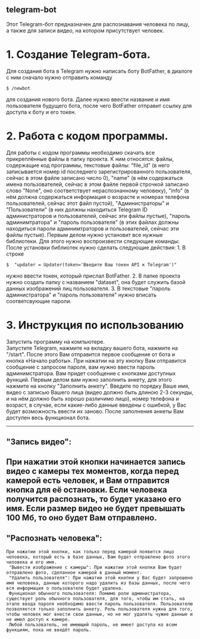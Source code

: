 ## telegram-bot
Этот Telegram-бот предназначен для распознавания человека по лицу, а также для записи видео, на котором присутствует человек.
# 1. Создание Telegram-бота.
Для создания бота в Telegram нужно написать боту BotFather, в диалоге с ним сначало нужно отправить команду 

    $ /newbot 
   для создания нового бота. Далее нужно ввести название и имя пользователя будущего бота, после чего BotFather отправит ссылку для доступа к боту и его токен.
# 2. Работа с кодом программы.
   Для работы с кодом программы необходимо скачать все прикреплённые файлы в папку проекта. К ним относятся: файлы, содержащие код программы, текстовые файлы: "file_id" (в него записывается номер id последнего зарегистрированного пользователя, сейчас в этом файле записано число 0), "name" (в нём содержаться имена пользователей, сейчас в этом файле первой строчкой записано слово "None", оно соответствует нераспознанному человеку), "info" (в нём должна содержаться информация о возрасте и номерах телефона пользователей, сейчас этот файл пустой), "Администраторы" и "Пользователи" (в них должны находиться Telegram ID администраторов и пользователей, сейчас эти файлы пустые), "пароль админимтратора" и "пароль пользователя" (в этих файлах должны находиться пароли админимтраторов и пользователей, сейчас эти файлы пустые).
   Первым делом нужно установит все нужные библиотеки. Для этого нужно воспроизвести следующие команды:      
	После установки библиотек нужно сделать следующие действия: 1. В строке 

	
    $  "updater = Updater(token='Введите Ваш токен API к Telegram')"  
    
   нужно ввести токен, который прислал BotFather.
    2. В папке проекта нужно создать папку с названием "dataset", она будет служить базой данных изображений лиц пользователя. 3. В текстовые "пароль администратора" и "пароль пользователя" нужно вписать соответсвующие пароли.
  # 3. Инструкция по использованию
  Запустить программу на компьютере.  
    Запустите Telegram, нажмите на вкладку вашего бота, нажмите на "/start". После этого Вам отправится первое сообщение от бота и кнопка «Начало работы». При нажатии на эту кнопку   Вам отправится сообщение с запросом пароля, вам нужно ввести пароль админимстратора. Вам придет сообщение с кнопками доступных функций. Первым делом вам нужно заполнить анкету, для этого нажмите на кнопку "Заполнить анкету". Введите по порядку Ваше имя, видео с записью Вашего лица (видео должно быть длиною 2-3 секунды, и на нём должно быть хорошо различимо лицо), номер телефона и возраст, в случае, если какие-либо данные введены с ошибкой, у Вас будет возможность ввести их заново. После заполнения анкеты Вам доступен весь функционал бота.
    
 ---------------
 "Запись видео":
 ---------------    
   При нажатии этой кнопки начинается запись видео с камеры тех моментов, когда перед камерой есть человек, и Вам отправится кнопка для её остановки. Если человека получится распознать, то будет указано его имя. Если размер видео не будет превышать 100 Мб, то оно будет Вам отправлено.   
 -------------------
 "Распознать человека":
 -------------------
    При нажатии этой кнопки, как только перед камерой появится лицо человека, который есть в базе данных, Вам будет отправлено фото этого человека и его имя.  
     "Вывести изображение с камеры": При нажатии этой кнопки Вам будет отправлено фото, сделанное камерой в данный момент.  
     "Удалить пользователя": При нажатии этой кнопки у Вас будет запрошено имя человека, данные которого надо удалить из базы данных, после чего вся информация о пользователе будет удалена.  
     Функционал обычного пользователя: Помимо роли администратора, существует роль обычного пользователя, для того, чтобы им стать, на этапе ввода пароля необходимо ввести пароль пользователя. Пользователю позволяется только заполнить анкету. Роль пользователя нужна для того, чтобы человек мог внести свои данные, но не мог удалять чужие данные и не имел доступ к камере.  
     Любой пользователь, не имеющий пароль, не имеет доступа ко всем функциям, пока не введёт пароль.

